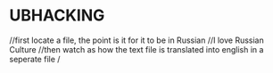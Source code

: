 # UBHACKING
//first locate a file, the point is it for it to be in Russian
//I love Russian Culture
//then watch as how the text file is translated into english in a seperate file
/
